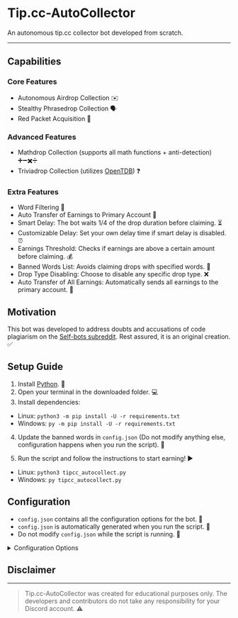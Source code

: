 # Tip.cc-AutoCollector

An autonomous tip.cc collector bot developed from scratch.

---

## Capabilities

### Core Features

- Autonomous Airdrop Collection ✉️
- Stealthy Phrasedrop Collection 🗣️
- Red Packet Acquisition 🧧

### Advanced Features

- Mathdrop Collection (supports all math functions + anti-detection) ➕➖✖️➗
- Triviadrop Collection (utilizes [OpenTDB](https://github.com/QuartzWarrior/OTDB-Source)) ❓

### Extra Features

- Word Filtering 🚫
- Auto Transfer of Earnings to Primary Account 💸
- Smart Delay: The bot waits 1/4 of the drop duration before claiming. ⏳
- Customizable Delay: Set your own delay time if smart delay is disabled. ⏰
- Earnings Threshold: Checks if earnings are above a certain amount before claiming. 💰
- Banned Words List: Avoids claiming drops with specified words. 🙊
- Drop Type Disabling: Choose to disable any specific drop type. ❌
- Auto Transfer of All Earnings: Automatically sends all earnings to the primary account. 💼

## Motivation

This bot was developed to address doubts and accusations of code plagiarism on the [Self-bots subreddit](https://www.reddit.com/r/Discord_selfbots/). Rest assured, it is an original creation. ✅

## Setup Guide

1. Install [Python](https://www.python.org/downloads/). 🐍
2. Open your terminal in the downloaded folder. 💻
3. Install dependencies:

- Linux: `python3 -m pip install -U -r requirements.txt`
- Windows: `py -m pip install -U -r requirements.txt`
<!-- markdownlint-disable-next-line MD029 -->
4. Update the banned words in `config.json` (Do not modify anything else, configuration happens when you run the script). 📝
<!-- markdownlint-disable-next-line MD029 -->
5. Run the script and follow the instructions to start earning! ▶️

- Linux: `python3 tipcc_autocollect.py`
- Windows: `py tipcc_autocollect.py`

## Configuration

- `config.json` contains all the configuration options for the bot. 📁
- `config.json` is automatically generated when you run the script. 🔄
- Do not modify `config.json` while the script is running. 🚫
<!-- markdownlint-disable MD033 -->
<details>
<summary>Configuration Options</summary>

```py
{
    "TOKEN": "", # Your Discord token
    "PRESENCE": "", # Your custom presence (online, idle, dnd, invisible)
    "CPM": 310, # Your average CPM (Characters per minute, find this [here](https://livechat.com/typing-speed-test/))
    "FIRST": true, # Do not change, just tells the program that you haven't run the script yet
    "id": 0, # Your main account's Discord ID, the bot will send earnings to this account
    "channel_id": 0, # The channel ID where you want to send your earnings to your main account in
    "TARGET_AMOUNT": 0.0, # The amount of earnings you want to reach before transferring to your main account
    "SMART_DELAY": true, # Whether to use smart delay or not, the bot will wait 1/4 of the drop duration before claiming
    "DELAY": 1, # The delay in seconds if smart delay is disabled
    "BANNED_WORDS": [ # The list of banned words, the bot will not claim drops with these words
        "bot",
        "ban"
    ],
    "WHITELIST": [], # The list of whitelisted guilds, the bot will only claim drops in these guilds
    "BLACKLIST": [], # The list of blacklisted guilds, the bot will not claim drops in these guilds
    "CHANNEL_BLACKLIST": [], # The list of blacklisted channels, the bot will not claim drops in these channels
    "IGNORE_USERS": [], # The list of users to ignore, the bot will not claim drops from these users
    "WHITELIST_ON": false, # Whether to use the whitelist or not
    "BLACKLIST_ON": false, # Whether to use the blacklist or not
    "CHANNEL_BLACKLIST_ON": false, # Whether to use the channel blacklist or not
    "IGNORE_DROPS_UNDER": 0.0, # The amount of earnings to ignore drops under
    "IGNORE_TIME_UNDER": 0.0, # The time to ignore drops under
    "IGNORE_THRESHOLDS": [], # The list of earnings thresholds to ignore drops under
    "DISABLE_AIRDROP": false, # Whether to disable airdrops or not
    "DISABLE_TRIVIADROP": false, # Whether to disable triviadrops or not
    "DISABLE_MATHDROP": false, # Whether to disable mathdrops or not
    "DISABLE_PHRASEDROP": false, # Whether to disable phrasedrops or not
    "DISABLE_REDPACKET": false # Whether to disable red packets or not
}
```

</details>
<!-- markdownlint-enable MD033 -->

## Disclaimer

---

> Tip.cc-AutoCollector was created for educational purposes only. The developers and contributors do not take any responsibility for your Discord account. ⚠️
